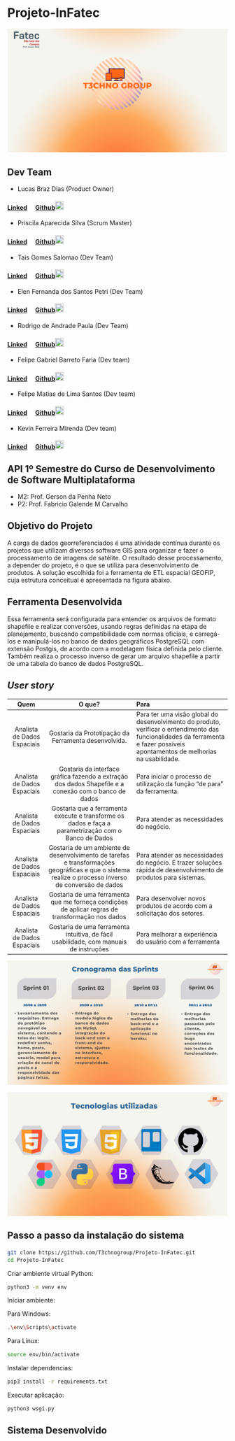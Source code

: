 # Projeto-InFatec
![Equipe T3chnoGroup](./imagens/1.png)

## Dev Team

* Lucas Braz Dias (Product Owner)
#### [Linked](https://www.linkedin.com/in/lucas-braz-dias/)<img src="https://raw.githubusercontent.com/marciosousa4/GEOFPI---Projeto-Integrador/master/Loading%20images/download.png" width="15" height="15" /> [Github](https://github.com/lucasbdias)<img src="https://raw.githubusercontent.com/marciosousa4/GEOFPI---Projeto-Integrador/master/Loading%20images/GitHub-Mark.png" width="20" height="20" />



* Priscila Aparecida Silva (Scrum Master)
#### [Linked](https://www.linkedin.com/in/priscilasilva1801/)<img src="https://raw.githubusercontent.com/marciosousa4/GEOFPI---Projeto-Integrador/master/Loading%20images/download.png" width="15" height="15" /> [Github](https://github.com/prsilva)<img src="https://raw.githubusercontent.com/marciosousa4/GEOFPI---Projeto-Integrador/master/Loading%20images/GitHub-Mark.png" width="20" height="20" />


* Tais Gomes Salomao (Dev Team)
#### [Linked](https://www.linkedin.com/in/tais-salomao)<img src="https://raw.githubusercontent.com/marciosousa4/GEOFPI---Projeto-Integrador/master/Loading%20images/download.png" width="15" height="15" /> [Github](https://github.com/taissalomao)<img src="https://raw.githubusercontent.com/marciosousa4/GEOFPI---Projeto-Integrador/master/Loading%20images/GitHub-Mark.png" width="20" height="20" />


* Elen Fernanda dos Santos Petri (Dev Team)
#### [Linked](https://www.linkedin.com/in/elen-petri/)<img src="https://raw.githubusercontent.com/marciosousa4/GEOFPI---Projeto-Integrador/master/Loading%20images/download.png" width="15" height="15" /> [Github](https://github.com/elenpetri)<img src="https://raw.githubusercontent.com/marciosousa4/GEOFPI---Projeto-Integrador/master/Loading%20images/GitHub-Mark.png" width="20" height="20" />


* Rodrigo de Andrade Paula (Dev Team)
#### [Linked](https://www.linkedin.com/in/rodrigo-de-andrade-a34605104)<img src="https://raw.githubusercontent.com/marciosousa4/GEOFPI---Projeto-Integrador/master/Loading%20images/download.png" width="15" height="15" /> [Github](https://github.com/RodrigodeAndrade90)<img src="https://raw.githubusercontent.com/marciosousa4/GEOFPI---Projeto-Integrador/master/Loading%20images/GitHub-Mark.png" width="20" height="20" />


* Felipe Gabriel Barreto Faria (Dev team)
#### [Linked](    )<img src="https://raw.githubusercontent.com/marciosousa4/GEOFPI---Projeto-Integrador/master/Loading%20images/download.png" width="15" height="15" /> [Github](https://github.com/OFelipeGabriel)<img src="https://raw.githubusercontent.com/marciosousa4/GEOFPI---Projeto-Integrador/master/Loading%20images/GitHub-Mark.png" width="20" height="20" />


* Felipe Matias de Lima Santos (Dev team)
#### [Linked](https://www.linkedin.com/in/felipe-matias-55a67021b/)<img src="https://raw.githubusercontent.com/marciosousa4/GEOFPI---Projeto-Integrador/master/Loading%20images/download.png" width="15" height="15" /> [Github](https://github.com/FelipeMTS)<img src="https://raw.githubusercontent.com/marciosousa4/GEOFPI---Projeto-Integrador/master/Loading%20images/GitHub-Mark.png" width="20" height="20" />


* Kevin Ferreira Mirenda (Dev team)
#### [Linked](    )<img src="https://raw.githubusercontent.com/marciosousa4/GEOFPI---Projeto-Integrador/master/Loading%20images/download.png" width="15" height="15" /> [Github](https://github.com/   )<img src="https://raw.githubusercontent.com/marciosousa4/GEOFPI---Projeto-Integrador/master/Loading%20images/GitHub-Mark.png" width="20" height="20" />


## API 1º Semestre do Curso de Desenvolvimento de Software Multiplataforma

* M2: Prof. Gerson da Penha Neto
* P2: Prof. Fabricio Galende M Carvalho


## Objetivo do Projeto
A carga de dados georreferenciados é uma atividade contínua durante os projetos que utilizam diversos software GIS para organizar e fazer o processamento de imagens de satélite. O resultado desse processamento, a depender do projeto, é o que se utiliza para desenvolvimento de produtos. A solução escolhida foi a ferramenta de ETL espacial GEOFIP, cuja estrutura conceitual é apresentada na figura abaixo.


## Ferramenta Desenvolvida
Essa ferramenta será configurada para entender os arquivos de formato shapefile e realizar conversões, usando regras definidas na etapa de planejamento, buscando compatibilidade com normas oficiais, e carregá-los e manipulá-los no banco de dados geográficos PostgreSQL com extensão Postgis, de acordo com a modelagem física definida pelo cliente. Também realiza o processo inverso de gerar um arquivo shapefile a partir de uma tabela do banco de dados PostgreSQL.


## *User story*


| Quem | O que? | Para |
|:--------------:  | :----------:|:---------------------------------------------------------|
|    Analista de Dados Espaciais   | Gostaria da Prototipação da Ferramenta desenvolvida. | Para ter uma visão global do desenvolvimento do produto, verificar o entendimento das funcionalidades da ferramenta e fazer possíveis apontamentos de melhorias na usabilidade.|
|    Analista de Dados Espaciais   |Gostaria da interface gráfica fazendo a extração dos dados Shapefile e a conexão com o banco de dados|Para iniciar o processo de utilização da função “de para” da ferramenta.|
|    Analista de Dados Espaciais   |Gostaria que a ferramenta execute e transforme os dados e faça a parametrização com o Banco de Dados| Para atender as necessidades do negócio.|
|    Analista de Dados Espaciais   |Gostaria de um ambiente de desenvolvimento de tarefas e transformações geográficas e que o sistema realize o processo inverso de conversão de dados| Para atender as necessidades do negócio. E trazer soluções rápida de desenvolvimento de produtos para sistemas.|
|    Analista de Dados Espaciais   |Gostaria de uma ferramenta que me forneça condições de aplicar regras de transformação nos dados  | Para desenvolver novos produtos de acordo com a solicitação dos setores.| 
|    Analista de Dados Espaciais   |Gostaria de uma ferramenta intuitiva, de fácil usabilidade,  com manuais de instruções| Para melhorar a experiência do usuário com a ferramenta|


![Cronograma](./imagens/3.png)



![Tecnologias](./imagens/4.png)


## Passo a passo da instalação do sistema

```bash
git clone https://github.com/T3chnogroup/Projeto-InFatec.git
cd Projeto-InFatec
```

Criar ambiente virtual Python:
```bash
python3 -m venv env
```
Iniciar ambiente:

Para Windows:
```bash
.\env\Scripts\activate
```

Para Linux:
```bash
source env/bin/activate
```

Instalar dependencias:
```bash
pip3 install -r requirements.txt
```

Executar aplicação:
```bash
python3 wsgi.py
```
## Sistema Desenvolvido 


